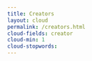 ```yaml
---
title: Creators
layout: cloud
permalink: /creators.html
cloud-fields: creator
cloud-min: 1
cloud-stopwords:
---
```

